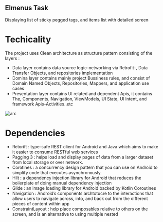 ## Elmenus Task 

Displaying list of sticky pegged tags, and items list with detailed screen 


# Techicality 

The project uses Clean architecture as structure pattern consisting of the layers : 
*  Data layer contains data source logic-networking via Retrofit-, Data Transfer Objects, and repositories implementation 
*  Domina layer contains mainly project Bussiness rules, and consist of Domain Named Objects, Repositories, Mappers, and application use cases 
*  Presentation layer contains UI related and dependent Apis, it contains The, Components, Navigation, ViewModels, UI State, UI Intent, and framework Apis-Activities..etc


![arc](https://user-images.githubusercontent.com/74387512/141706451-771f50c2-9e87-424b-9f16-c757c4fff30d.PNG)


# Dependencies 


* Retorift : type-safe REST client for Android and Java which aims to make it easier to consume RESTful web services
* Pagging 3 : helps load and display pages of data from a larger dataset from local storage or over network.
* Corotines : a concurrency design pattern that you can use on Android to simplify code that executes asynchronously.
* Hilt : a dependency injection library for Android that reduces the boilerplate of doing manual dependency injection
* Glide : an image loading library for Android backed by Kotlin Coroutines
* Navigation : Android’s components archtotucre to the interactions that allow users to navigate across, into, and back out from the different pieces of content within app 
* ConstraintLayout :  help place composables relative to others on the screen, and is an alternative to using multiple nested

 
